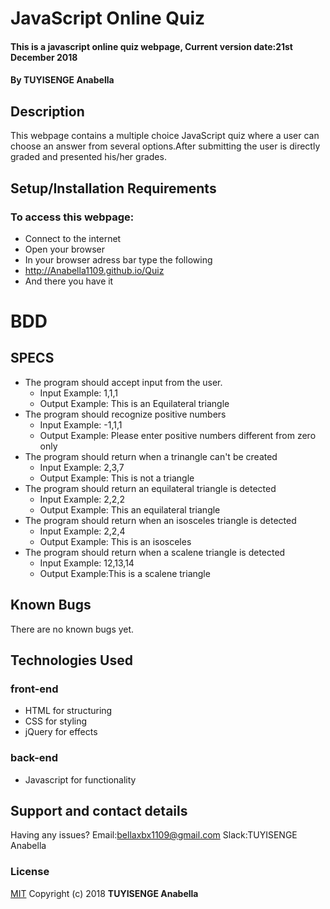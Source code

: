 # JavaScript Online Quiz
#### This is a javascript online quiz webpage, Current version date:21st December 2018
#### By **TUYISENGE Anabella**
## Description
This webpage contains a multiple choice JavaScript quiz where a user can choose an answer from several options.After submitting the user is directly graded and presented his/her grades.
## Setup/Installation Requirements
### To access this webpage:
* Connect to the internet
* Open your browser
* In your browser adress bar type the following
* http://Anabella1109.github.io/Quiz
* And there you have it
# BDD

## SPECS

* The program should accept input from the user.
    * Input Example: 1,1,1
    * Output Example: This is an Equilateral triangle
* The program should recognize positive numbers
    * Input Example: -1,1,1
    * Output Example: Please enter positive numbers different from zero only
* The program should return when a trinangle can't be created
   * Input Example: 2,3,7
    * Output Example: This is not a triangle
* The program should return an equilateral triangle is detected
    * Input Example: 2,2,2
    * Output Example: This an equilateral triangle
* The program should return when an isosceles triangle is detected
    * Input Example: 2,2,4
    * Output Example: This is an isosceles
* The  program should return when a scalene triangle is detected 
    * Input Example: 12,13,14
    * Output Example:This is a scalene triangle

## Known Bugs
There are no known bugs yet.
## Technologies Used
### front-end
*  HTML for structuring
* CSS for styling
* jQuery for effects
### back-end
* Javascript for functionality
## Support and contact details
Having any issues?
Email:bellaxbx1109@gmail.com
Slack:TUYISENGE Anabella
### License
[MIT](https://choosealicense.com/licenses/mit/)
Copyright (c) 2018 **TUYISENGE Anabella** 
